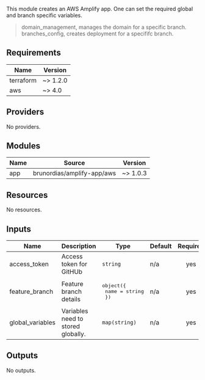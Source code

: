 This module creates an AWS Amplify app. One can set the required global and branch specific variables.
> domain_management, manages the domain for a specific branch.
> branches_config, creates deployment for a specififc branch.

## Requirements

| Name | Version |
|------|---------|
| terraform | ~> 1.2.0 |
| aws | ~> 4.0 |

## Providers

No providers.

## Modules

| Name | Source | Version |
|------|--------|---------|
| app | brunordias/amplify-app/aws | ~> 1.0.3 |

## Resources

No resources.

## Inputs

| Name | Description | Type | Default | Required |
|------|-------------|------|---------|:--------:|
| access\_token | Access token for GitHUb | `string` | n/a | yes |
| feature\_branch | Feature branch details | <pre>object({<br>    name = string<br>  })</pre> | n/a | yes |
| global\_variables | Variables need to stored globally. | `map(string)` | n/a | yes |

## Outputs

No outputs.

